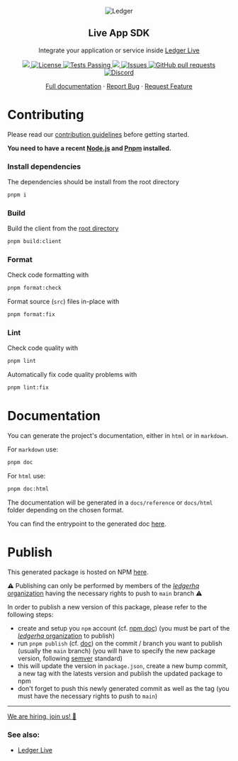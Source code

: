<p align="center">
 <img src="https://user-images.githubusercontent.com/9203826/154288895-670f5c23-81a1-4307-a080-1af83f7f8356.svg" align="center" alt="Ledger" />
 <h2 align="center">Live App SDK</h2>
 <p align="center">Integrate your application or service inside <a href="https://www.ledger.com/ledger-live">Ledger Live</a></p>
</p>
  <p align="center">
    <a href="https://www.npmjs.com/package/@ledgerhq/wallet-api-client?activeTab=versions">
      <img src="https://img.shields.io/npm/v/@ledgerhq/wallet-api-client.svg?style=flat-square" />
    </a>
    <a href="https://opensource.org/licenses/Apache-2.0">
      <img alt="License" src="https://img.shields.io/badge/License-Apache%202.0-blue.svg" />
    </a>
    <a href="https://github.com/LedgerHQ/wallet-api/actions">
      <img alt="Tests Passing" src="https://github.com/LedgerHQ/live-app-sdk/workflows/CI/badge.svg" />
    </a>
    <a href="https://codecov.io/gh/LedgerHQ/wallet-api">
      <img src="https://codecov.io/gh/LedgerHQ/wallet-api/branch/main/graph/badge.svg" />
    </a>
    <a href="https://github.com/LedgerHQ/wallet-api/issues">
      <img alt="Issues" src="https://img.shields.io/github/issues/LedgerHQ/wallet-api?color=0088ff" />
    </a>
    <a href="https://github.com/LedgerHQ/wallet-api/pulls">
      <img alt="GitHub pull requests" src="https://img.shields.io/github/issues-pr/LedgerHQ/wallet-api?color=0088ff" />
    </a>
    <a href="https://discord.gg/y6nZhxv2bC">
      <img alt="Discord" src="https://img.shields.io/discord/885256081289379850?color=1C1CE1&label=Ledger%20%7C%20Discord%20%F0%9F%91%8B%20&style=flat-square" />
    </a>
   
   
  </p>

  <p align="center">
    <a href="https://developers.ledger.com/docs/live-app/start-here/">Full documentation</a>
    ·
    <a href="https://github.com/LedgerHQ/wallet-api/issues/new/choose">Report Bug</a>
    ·
    <a href="https://github.com/LedgerHQ/wallet-api/issues/new/choose">Request Feature</a>
  </p>
</p>

# Contributing

Please read our [contribution guidelines](./CONTRIBUTING.md) before getting started.

**You need to have a recent [Node.js](https://nodejs.org/) and
[Pnpm](https://pnpm.io/) installed.**

### Install dependencies

The dependencies should be install from the root directory

```bash
pnpm i
```

### Build

Build the client from the [root directory](../..)

```bash
pnpm build:client
```

### Format

Check code formatting with

```bash
pnpm format:check
```

Format source (`src`) files in-place with

```bash
pnpm format:fix
```

### Lint

Check code quality with

```bash
pnpm lint
```

Automatically fix code quality problems with

```bash
pnpm lint:fix
```

# Documentation

You can generate the project's documentation, either in `html` or in `markdown`.

For `markdown` use:

```bash
pnpm doc
```

For `html` use:

```bash
pnpm doc:html
```

The documentation will be generated in a `docs/reference` or `docs/html` folder depending on the chosen format.

You can find the entrypoint to the generated doc [here](./docs/reference/modules.md).

# Publish

This generated package is hosted on NPM [here](https://www.npmjs.com/package/@ledgerhq/live-app-sdk).

⚠️ Publishing can only be performed by members of the [_ledgerhq_ organization](https://www.npmjs.com/org/ledgerhq) having the necessary rights to push to `main` branch ⚠️

In order to publish a new version of this package, please refer to the following steps:

- create and setup you `npm` account (cf. [npm doc](https://docs.npmjs.com/creating-a-new-npm-user-account)) (you must be part of the [_ledgerhq_ organization](https://www.npmjs.com/org/ledgerhq) to publish)
- run `pnpm publish` (cf. [doc](https://classic.yarnpkg.com/en/docs/cli/publish/)) on the commit / branch you want to publish (usually the `main` branch) (you will have to specify the new package version, following [semver](https://semver.org/) standard)
- this will update the version in `package.json`, create a new bump commit, a new tag with the latests version and publish the updated package to npm
- don't forget to push this newly generated commit as well as the tag (you must have the necessary rights to push to `main`)

---

[We are hiring, join us! 🚀](https://www.ledger.com/join-us)

### See also:

- [Ledger Live](https://github.com/LedgerHQ/ledger-live)
